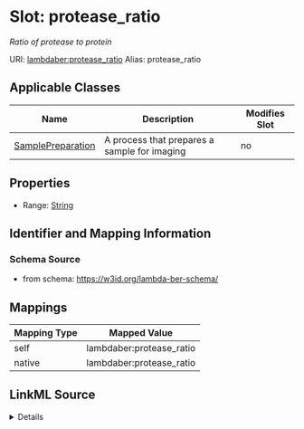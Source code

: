 

# Slot: protease_ratio 


_Ratio of protease to protein_





URI: [lambdaber:protease_ratio](https://w3id.org/lambda-ber-schema/protease_ratio)
Alias: protease_ratio

<!-- no inheritance hierarchy -->





## Applicable Classes

| Name | Description | Modifies Slot |
| --- | --- | --- |
| [SamplePreparation](SamplePreparation.md) | A process that prepares a sample for imaging |  no  |






## Properties

* Range: [String](String.md)




## Identifier and Mapping Information






### Schema Source


* from schema: https://w3id.org/lambda-ber-schema/




## Mappings

| Mapping Type | Mapped Value |
| ---  | ---  |
| self | lambdaber:protease_ratio |
| native | lambdaber:protease_ratio |




## LinkML Source

<details>
```yaml
name: protease_ratio
description: Ratio of protease to protein
from_schema: https://w3id.org/lambda-ber-schema/
rank: 1000
alias: protease_ratio
owner: SamplePreparation
domain_of:
- SamplePreparation
range: string

```
</details>